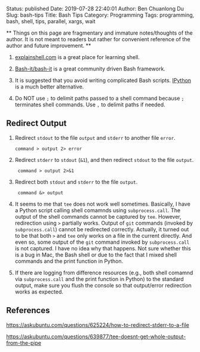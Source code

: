 Status: published
Date: 2019-07-28 22:40:01
Author: Ben Chuanlong Du
Slug: bash-tips
Title: Bash Tips
Category: Programming
Tags: programming, bash, shell, tips, parallel, xargs, wait

**
Things on this page are
fragmentary and immature notes/thoughts of the author.
It is not meant to readers
but rather for convenient reference of the author and future improvement.
**

1. [explainshell.com](http://www.explainshell.com/) 
    is a great place for learning shell. 

2. [Bash-it/bash-it](https://github.com/Bash-it/bash-it)
    is a great community driven Bash framework.

3. It is suggested that you avoid writing complicated Bash scripts. 
    [IPython](https://ipython.readthedocs.io/en/stable/)
    is a much better alternative.

4. Do NOT use `;` to delimit paths passed to a shell command because `;` terminates shell commands.
  Use `,` to delimit paths if needed.

## Redirect Output

1. Redirect `stdout` to the file `output` and `stderr` to another file `error`.
    ```
    command > output 2> error
    ```

2. Redirect `stderr` to `stdout` (`&1`), and then redirect `stdout` to the file `output`.

        command > output 2>&1

3. Redirect both `stdout` and `stderr` to the file `output`.

        command &> output

4. It seems to me that `tee` does not work well sometimes. 
    Basically, 
    I have a Python script calling shell comamnds using `subprocess.call`.
    The output of the shell commands cannot be captured by `tee`.
    However, 
    redirection using `>` partially works.
    Output of `git` commands (invoked by `subprocess.call`) cannot be redirected correctly.
    Actually, 
    it turned out to be that both `>` and `tee` only works on a file in the current directly. 
    And even so, 
    some output of the `git` command invoked by `subprocess.call` is not captured.
    I have no idea why that happens.
    Not sure whether this is a bug in Mac, the Bash shell
    or due to the fact that I mixed shell commands and the print function in Python.

5. If there are logging from difference resources 
    (e.g., both shell comamnd via `subprocess.call` and the print function in Python) 
    to the standard output,
    make sure you flush the console so that output/error redirection works as expected. 


## References

https://askubuntu.com/questions/625224/how-to-redirect-stderr-to-a-file

https://askubuntu.com/questions/639877/tee-doesnt-get-whole-output-from-the-pipe